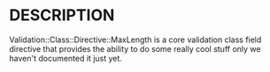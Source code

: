 # DESCRIPTION

Validation::Class::Directive::MaxLength is a core validation class field directive
that provides the ability to do some really cool stuff only we haven't
documented it just yet.
